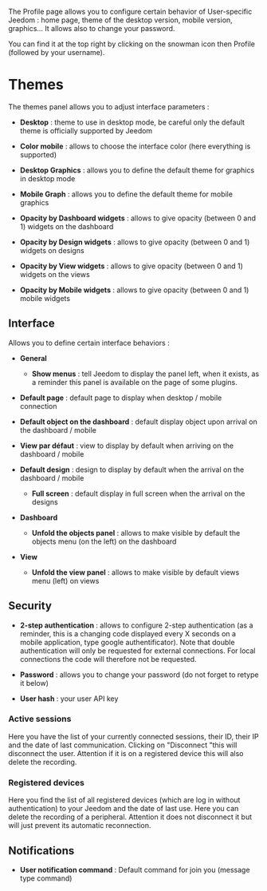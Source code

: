The Profile page allows you to configure certain behavior of
User-specific Jeedom : home page, theme of the
desktop version, mobile version, graphics… It allows
also to change your password.

You can find it at the top right by clicking on the snowman icon
then Profile (followed by your username).

Themes 
======

The themes panel allows you to adjust interface parameters :

-   **Desktop** : theme to use in desktop mode, be careful only the
    default theme is officially supported by Jeedom

-   **Color mobile** : allows to choose the interface color
    (here everything is supported)

-   **Desktop Graphics** : allows you to define the default theme for
    graphics in desktop mode

-   **Mobile Graph** : allows you to define the default theme for
    mobile graphics

-   **Opacity by Dashboard widgets** : allows to give opacity
    (between 0 and 1) widgets on the dashboard

-   **Opacity by Design widgets** : allows to give opacity
    (between 0 and 1) widgets on designs

-   **Opacity by View widgets** : allows to give opacity (between
    0 and 1) widgets on the views

-   **Opacity by Mobile widgets** : allows to give opacity
    (between 0 and 1) mobile widgets

Interface 
---------

Allows you to define certain interface behaviors :

-   **General**

    -   **Show menus** : tell Jeedom to display the panel
        left, when it exists, as a reminder this panel is
        available on the page of some plugins.

-   **Default page** : default page to display when
    desktop / mobile connection

-   **Default object on the dashboard** : default display object
    upon arrival on the dashboard / mobile

-   **View par défaut** : view to display by default when arriving on
    the dashboard / mobile

-   **Default design** : design to display by default when
    the arrival on the dashboard / mobile

    -   **Full screen** : default display in full screen when
        the arrival on the designs
        
-   **Dashboard**

    -   **Unfold the objects panel** : allows to make visible by
        default the objects menu (on the left) on the dashboard

-   **View**

    -   **Unfold the view panel** : allows to make visible by
        default views menu (left) on views

Security 
--------

-   **2-step authentication** : allows to configure
    2-step authentication (as a reminder, this is a changing code
    displayed every X seconds on a mobile application, type
    google authentificator). Note that double authentication will only be requested for external connections. For local connections the code will therefore not be requested.

-   **Password** : allows you to change your password (do not
    forget to retype it below)

-   **User hash** : your user API key

### Active sessions 

Here you have the list of your currently connected sessions, their ID,
their IP and the date of last communication. Clicking on
"Disconnect "this will disconnect the user. Attention if it is on
a registered device this will also delete the recording.

### Registered devices 

Here you find the list of all registered devices (which are
log in without authentication) to your Jeedom and the date of
last use. Here you can delete the recording of a
peripheral. Attention it does not disconnect it but will just prevent
its automatic reconnection.

Notifications 
-------------

-   **User notification command** : Default command for
    join you (message type command)


